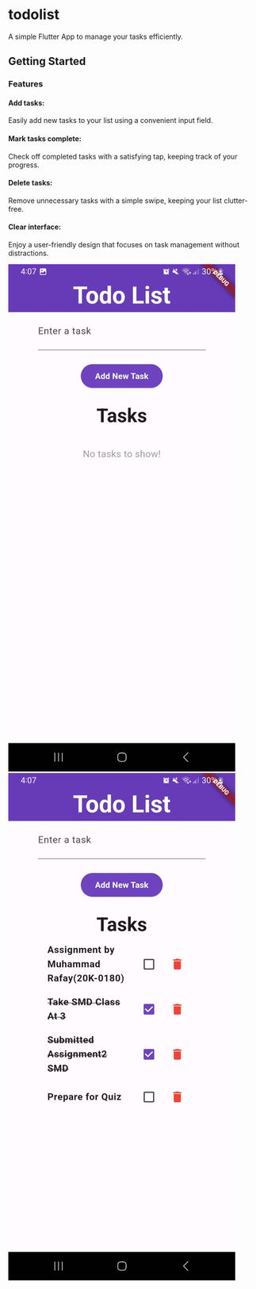 # todolist

A simple Flutter App to manage your tasks efficiently.

## Getting Started

### Features

#### Add tasks: 
Easily add new tasks to your list using a convenient input field.

#### Mark tasks complete: 
Check off completed tasks with a satisfying tap, keeping track of your progress.

#### Delete tasks:
Remove unnecessary tasks with a simple swipe, keeping your list clutter-free.

#### Clear interface: 
Enjoy a user-friendly design that focuses on task management without distractions.


!['App SS with No Task UI'](./appscreenshots/NoTasks.jpeg)
!['App SS with Tasks UI'](./appscreenshots/WithTasks.jpeg)